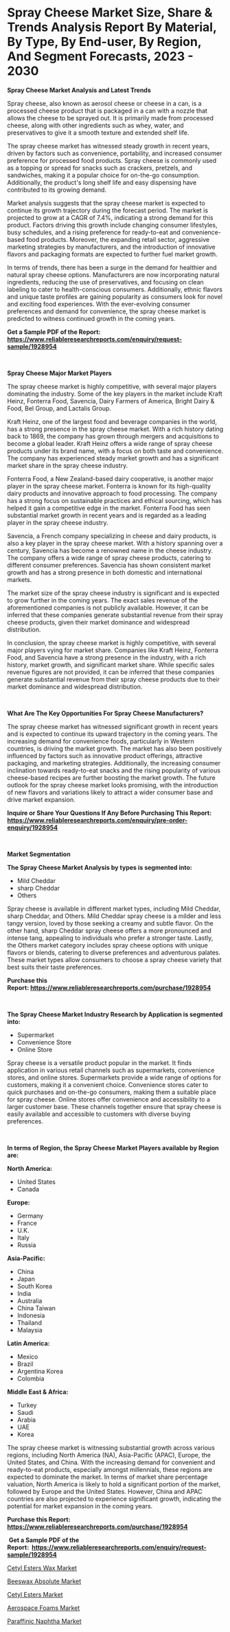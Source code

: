 <p><h1>Spray Cheese Market Size, Share & Trends Analysis Report By Material, By Type, By End-user, By Region, And Segment Forecasts, 2023 - 2030</h1></p><p><strong>Spray Cheese Market Analysis and Latest Trends</strong></p>
<p><p>Spray cheese, also known as aerosol cheese or cheese in a can, is a processed cheese product that is packaged in a can with a nozzle that allows the cheese to be sprayed out. It is primarily made from processed cheese, along with other ingredients such as whey, water, and preservatives to give it a smooth texture and extended shelf life.</p><p>The spray cheese market has witnessed steady growth in recent years, driven by factors such as convenience, portability, and increased consumer preference for processed food products. Spray cheese is commonly used as a topping or spread for snacks such as crackers, pretzels, and sandwiches, making it a popular choice for on-the-go consumption. Additionally, the product's long shelf life and easy dispensing have contributed to its growing demand.</p><p>Market analysis suggests that the spray cheese market is expected to continue its growth trajectory during the forecast period. The market is projected to grow at a CAGR of 7.4%, indicating a strong demand for this product. Factors driving this growth include changing consumer lifestyles, busy schedules, and a rising preference for ready-to-eat and convenience-based food products. Moreover, the expanding retail sector, aggressive marketing strategies by manufacturers, and the introduction of innovative flavors and packaging formats are expected to further fuel market growth.</p><p>In terms of trends, there has been a surge in the demand for healthier and natural spray cheese options. Manufacturers are now incorporating natural ingredients, reducing the use of preservatives, and focusing on clean labeling to cater to health-conscious consumers. Additionally, ethnic flavors and unique taste profiles are gaining popularity as consumers look for novel and exciting food experiences. With the ever-evolving consumer preferences and demand for convenience, the spray cheese market is predicted to witness continued growth in the coming years.</p></p>
<p><strong>Get a Sample PDF of the Report:&nbsp; <a href="https://www.reliableresearchreports.com/enquiry/request-sample/1928954">https://www.reliableresearchreports.com/enquiry/request-sample/1928954</a></strong></p>
<p>&nbsp;</p>
<p><strong>Spray Cheese Major Market Players</strong></p>
<p><p>The spray cheese market is highly competitive, with several major players dominating the industry. Some of the key players in the market include Kraft Heinz, Fonterra Food, Savencia, Dairy Farmers of America, Bright Dairy & Food, Bel Group, and Lactalis Group.</p><p>Kraft Heinz, one of the largest food and beverage companies in the world, has a strong presence in the spray cheese market. With a rich history dating back to 1869, the company has grown through mergers and acquisitions to become a global leader. Kraft Heinz offers a wide range of spray cheese products under its brand name, with a focus on both taste and convenience. The company has experienced steady market growth and has a significant market share in the spray cheese industry.</p><p>Fonterra Food, a New Zealand-based dairy cooperative, is another major player in the spray cheese market. Fonterra is known for its high-quality dairy products and innovative approach to food processing. The company has a strong focus on sustainable practices and ethical sourcing, which has helped it gain a competitive edge in the market. Fonterra Food has seen substantial market growth in recent years and is regarded as a leading player in the spray cheese industry.</p><p>Savencia, a French company specializing in cheese and dairy products, is also a key player in the spray cheese market. With a history spanning over a century, Savencia has become a renowned name in the cheese industry. The company offers a wide range of spray cheese products, catering to different consumer preferences. Savencia has shown consistent market growth and has a strong presence in both domestic and international markets.</p><p>The market size of the spray cheese industry is significant and is expected to grow further in the coming years. The exact sales revenue of the aforementioned companies is not publicly available. However, it can be inferred that these companies generate substantial revenue from their spray cheese products, given their market dominance and widespread distribution.</p><p>In conclusion, the spray cheese market is highly competitive, with several major players vying for market share. Companies like Kraft Heinz, Fonterra Food, and Savencia have a strong presence in the industry, with a rich history, market growth, and significant market share. While specific sales revenue figures are not provided, it can be inferred that these companies generate substantial revenue from their spray cheese products due to their market dominance and widespread distribution.</p></p>
<p>&nbsp;</p>
<p><strong>What Are The Key Opportunities For Spray Cheese Manufacturers?</strong></p>
<p><p>The spray cheese market has witnessed significant growth in recent years and is expected to continue its upward trajectory in the coming years. The increasing demand for convenience foods, particularly in Western countries, is driving the market growth. The market has also been positively influenced by factors such as innovative product offerings, attractive packaging, and marketing strategies. Additionally, the increasing consumer inclination towards ready-to-eat snacks and the rising popularity of various cheese-based recipes are further boosting the market growth. The future outlook for the spray cheese market looks promising, with the introduction of new flavors and variations likely to attract a wider consumer base and drive market expansion.</p></p>
<p><strong>Inquire or Share Your Questions If Any Before Purchasing This Report: <a href="https://www.reliableresearchreports.com/enquiry/pre-order-enquiry/1928954">https://www.reliableresearchreports.com/enquiry/pre-order-enquiry/1928954</a></strong></p>
<p>&nbsp;</p>
<p><strong>Market Segmentation</strong></p>
<p><strong>The Spray Cheese Market Analysis by types is segmented into:</strong></p>
<p><ul><li>Mild Cheddar</li><li>sharp Cheddar</li><li>Others</li></ul></p>
<p><p>Spray cheese is available in different market types, including Mild Cheddar, sharp Cheddar, and Others. Mild Cheddar spray cheese is a milder and less tangy version, loved by those seeking a creamy and subtle flavor. On the other hand, sharp Cheddar spray cheese offers a more pronounced and intense tang, appealing to individuals who prefer a stronger taste. Lastly, the Others market category includes spray cheese options with unique flavors or blends, catering to diverse preferences and adventurous palates. These market types allow consumers to choose a spray cheese variety that best suits their taste preferences.</p></p>
<p><strong>Purchase this Report:&nbsp;<a href="https://www.reliableresearchreports.com/purchase/1928954">https://www.reliableresearchreports.com/purchase/1928954</a></strong></p>
<p>&nbsp;</p>
<p><strong>The Spray Cheese Market Industry Research by Application is segmented into:</strong></p>
<p><ul><li>Supermarket</li><li>Convenience Store</li><li>Online Store</li></ul></p>
<p><p>Spray cheese is a versatile product popular in the market. It finds application in various retail channels such as supermarkets, convenience stores, and online stores. Supermarkets provide a wide range of options for customers, making it a convenient choice. Convenience stores cater to quick purchases and on-the-go consumers, making them a suitable place for spray cheese. Online stores offer convenience and accessibility to a larger customer base. These channels together ensure that spray cheese is easily available and accessible to customers with diverse buying preferences.</p></p>
<p>&nbsp;</p>
<p><strong>In terms of Region, the Spray Cheese Market Players available by Region are:</strong></p>
<p>
    <p> <strong> North America: </strong>
        <ul>
            <li>United States</li>
            <li>Canada</li>
        </ul>
        </p> 
    <p> <strong> Europe: </strong>
        <ul>
            <li>Germany</li>
            <li>France</li>
            <li>U.K.</li>
            <li>Italy</li>
            <li>Russia</li>
        </ul>
        </p> 
    <p> <strong> Asia-Pacific: </strong>
        <ul>
            <li>China</li>
            <li>Japan</li>
            <li>South Korea</li>
            <li>India</li>
            <li>Australia</li>
            <li>China Taiwan</li>
            <li>Indonesia</li>
            <li>Thailand</li>
            <li>Malaysia</li>
        </ul>
        </p> 
    <p> <strong> Latin America: </strong>
        <ul>
            <li>Mexico</li>
            <li>Brazil</li>
            <li>Argentina Korea</li>
            <li>Colombia</li>
        </ul>
        </p> 
    <p> <strong> Middle East & Africa: </strong>
        <ul>
            <li>Turkey</li>
            <li>Saudi</li>
            <li>Arabia</li>
            <li>UAE</li>
            <li>Korea</li>
        </ul>
    </p>
    </p>
<p><p>The spray cheese market is witnessing substantial growth across various regions, including North America (NA), Asia-Pacific (APAC), Europe, the United States, and China. With the increasing demand for convenient and ready-to-eat products, especially amongst millennials, these regions are expected to dominate the market. In terms of market share percentage valuation, North America is likely to hold a significant portion of the market, followed by Europe and the United States. However, China and APAC countries are also projected to experience significant growth, indicating the potential for market expansion in the coming years.</p></p>
<p><strong>Purchase this Report: <a href="https://www.reliableresearchreports.com/purchase/1928954">https://www.reliableresearchreports.com/purchase/1928954</a></strong></p>
<p>&nbsp;<strong>Get a Sample PDF of the Report:&nbsp;&nbsp;<a href="https://www.reliableresearchreports.com/enquiry/request-sample/1928954">https://www.reliableresearchreports.com/enquiry/request-sample/1928954</a></strong></p>
<p><strong></strong></p>
<p><p><a href="https://github.com/rahu1506/Market-Research-Report-List-1/blob/main/cetyl-esters-wax-market.md">Cetyl Esters Wax Market</a></p><p><a href="https://medium.com/@sylvanfahey/beeswax-absolute-market-competitive-analysis-market-trends-and-forecast-to-2030-a55c3da6fb55">Beeswax Absolute Market</a></p><p><a href="https://github.com/aasishrp01/Market-Research-Report-List-1/blob/main/cetyl-esters-market.md">Cetyl Esters Market</a></p><p><a href="https://medium.com/@clayreinger/aerospace-foams-market-research-report-its-history-and-forecast-2023-to-2030-77262910c52e">Aerospace Foams Market</a></p><p><a href="https://medium.com/@ardithlynch1906/decoding-paraffinic-naphtha-market-metrics-market-share-trends-and-growth-patterns-3d846ad67a9f">Paraffinic Naphtha Market</a></p></p>